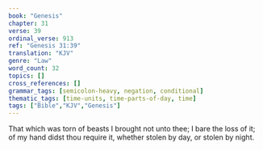 ```yaml
---
book: "Genesis"
chapter: 31
verse: 39
ordinal_verse: 913
ref: "Genesis 31:39"
translation: "KJV"
genre: "Law"
word_count: 32
topics: []
cross_references: []
grammar_tags: [semicolon-heavy, negation, conditional]
thematic_tags: [time-units, time-parts-of-day, time]
tags: ["Bible","KJV","Genesis"]
---
```

That which was torn of beasts I brought not unto thee; I bare the loss of it; of my hand didst thou require it, whether stolen by day, or stolen by night.
